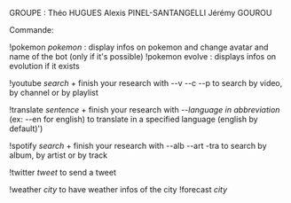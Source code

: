 GROUPE :
Théo HUGUES
Alexis PINEL-SANTANGELLI
Jérémy GOUROU

Commande:

!pokemon *pokemon* : display infos on pokemon and change avatar and name of the bot (only if it's possible)
!pokemon evolve : displays infos on evolution if it exists

!youtube *search* + finish your research with --v --c --p to search by video, by channel or by playlist

!translate *sentence* + finish your research with --*language in abbreviation* (ex: --en for english) to translate in a specified language (english by default)')

!spotify *search* + finish your research with --alb --art -tra to search by album, by artist or by track

!twitter *tweet* to send a tweet

!weather *city* to have weather infos of the city
!forecast *city*
